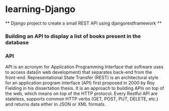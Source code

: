 # learning-Django

** Django project to create a small REST API using djangorestframework **

### Building an API to display a list of books present in the database

### API

<p> API is an acronym for Application Programming Interface that software uses to access data(in web development) that separates back-end from the front-end. Representational State Transfer (REST) is an architectural style for an application program interface (API) first proposed in 2000 by Roy Fielding in his dissertation thesis. It is an approach to building APIs on top of the web, which means on top of the HTTP protocol. Every Restful API are stateless, supports common HTTP verbs (GET, POST, PUT, DELETE, etc.)  and returns data either in JSON or XML formats.
</p>
